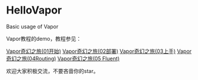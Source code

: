 # HelloVapor
Basic usage of Vapor


Vapor教程的demo，教程参见：

[Vapor奇幻之旅(01开始)](https://www.jianshu.com/p/82d44f617832)
[Vapor奇幻之旅(02部署)](https://www.jianshu.com/p/9e3374633101)
[Vapor奇幻之旅(03上手)](https://www.jianshu.com/p/5f4e49537053)
[Vapor奇幻之旅(04Routing)](http://www.jianshu.com/p/1cb3a1e1a10c)
[Vapor奇幻之旅(05 Fluent)](https://www.jianshu.com/p/1d240a97a823)



欢迎大家积极交流，不要吝啬你的star。
